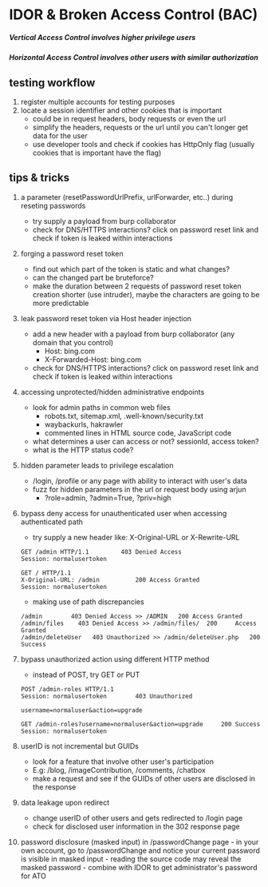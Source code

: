 # IDOR & Broken Access Control (BAC)

##### Vertical Access Control involves higher privilege users
##### Horizontal Access Control involves other users with similar authorization

## testing workflow
1. register multiple accounts for testing purposes
2. locate a session identifier and other cookies that is important
	- could be in request headers, body requests or even the url
	- simplify the headers, requests or the url until you can't longer get data for the user
	- use developer tools and check if cookies has HttpOnly flag (usually cookies that is important have the flag)

## tips & tricks
1. a parameter (resetPasswordUrlPrefix, urlForwarder, etc..) during reseting passwords
	- try supply a payload from burp collaborator
	- check for DNS/HTTPS interactions? click on password reset link and check if token is leaked within interactions
2. forging a password reset token
	- find out which part of the token is static and what changes?
	- can the changed part be bruteforce?
	- make the duration between 2 requests of password reset token creation shorter (use intruder), maybe the characters are going to be more predictable
3. leak password reset token via Host header injection
	- add a new header with a payload from burp collaborator (any domain that you control)
		- Host: bing.com
		- X-Forwarded-Host: bing.com
	- check for DNS/HTTPS interactions? click on password reset link and check if token is leaked within interactions

4. accessing unprotected/hidden administrative endpoints
	- look for admin paths in common web files
		- robots.txt, sitemap.xml, .well-known/security.txt
		- waybackurls, hakrawler
		- commented lines in HTML source code, JavaScript code
	- what determines a user can access or not? sessionId, access token?
	- what is the HTTP status code?
5. hidden parameter leads to privilege escalation
	- /login, /profile or any page with ability to interact with user's data
	- fuzz for hidden parameters in the url or request body using arjun
		- ?role=admin, ?admin=True, ?priv=high
6. bypass deny access for unauthenticated user when accessing authenticated path
	- try supply a new header like: X-Original-URL or X-Rewrite-URL
	```
	GET /admin HTTP/1.1			403 Denied Access
	Session: normalusertoken
	```
	```
	GET / HTTP/1.1
 	X-Original-URL: /admin			200 Access Granted
	Session: normalusertoken
	```
 	- making use of path discrepancies
	```
 	/admin 	      403 Denied Access >> /ADMIN 	200 Access Granted
 	/admin/files 	403 Denied Access >> /admin/files/ 	200 	Access Granted
 	/admin/deleteUser	403 Unauthorized >> /admin/deleteUser.php	200 Success
 7. bypass unauthorized action using different HTTP method
	- instead of POST, try GET or PUT
	```
 	POST /admin-roles HTTP/1.1
 	Session: normalusertoken		403 Unauthorized

 	username=normaluser&action=upgrade
 	```
 	```
  	GET /admin-roles?username=normaluser&action=upgrade		200 Success
  	Session: normalusertoken
  	```
 8. userID is not incremental but GUIDs
	- look for a feature that involve other user's participation
	- E.g: /blog, /imageContribution, /comments, /chatbox
	- make a request and see if the GUIDs of other users are disclosed in the response

9. data leakage upon redirect
	- change userID of other users and gets redirected to /login page
	- check for disclosed user information in the 302 response page

10. password disclosure (masked input) in /passwordChange page
    	- in your own account, go to /passwordChange and notice your current password is visible in masked input
    	- reading the source code may reveal the masked password
    	- combine with IDOR to get administrator's password for ATO
